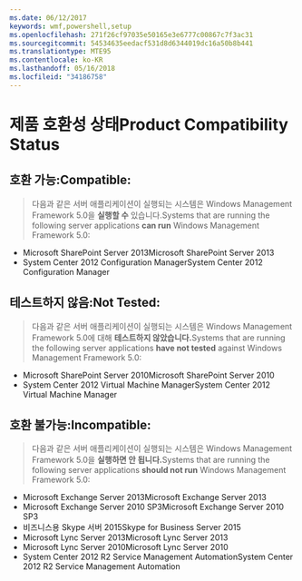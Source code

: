 ```yaml
---
ms.date: 06/12/2017
keywords: wmf,powershell,setup
ms.openlocfilehash: 271f26cf97035e50165e3e6777c00867c7f3ac31
ms.sourcegitcommit: 54534635eedacf531d8d6344019dc16a50b8b441
ms.translationtype: MTE95
ms.contentlocale: ko-KR
ms.lasthandoff: 05/16/2018
ms.locfileid: "34186758"
---
```

# <a name="product-compatibility-status"></a><span data-ttu-id="3026d-102">제품 호환성 상태</span><span class="sxs-lookup"><span data-stu-id="3026d-102">Product Compatibility Status</span></span>

## <a name="compatible"></a><span data-ttu-id="3026d-103">호환 가능:</span><span class="sxs-lookup"><span data-stu-id="3026d-103">Compatible:</span></span>
> <span data-ttu-id="3026d-104">다음과 같은 서버 애플리케이션이 실행되는 시스템은 Windows Management Framework 5.0을 **실행할 수** 있습니다.</span><span class="sxs-lookup"><span data-stu-id="3026d-104">Systems that are running the following server applications **can run** Windows Management Framework 5.0:</span></span>

- <span data-ttu-id="3026d-105">Microsoft SharePoint Server 2013</span><span class="sxs-lookup"><span data-stu-id="3026d-105">Microsoft SharePoint Server 2013</span></span>
- <span data-ttu-id="3026d-106">System Center 2012 Configuration Manager</span><span class="sxs-lookup"><span data-stu-id="3026d-106">System Center 2012 Configuration Manager</span></span>

## <a name="not-tested"></a><span data-ttu-id="3026d-107">테스트하지 않음:</span><span class="sxs-lookup"><span data-stu-id="3026d-107">Not Tested:</span></span>
> <span data-ttu-id="3026d-108">다음과 같은 서버 애플리케이션이 실행되는 시스템은 Windows Management Framework 5.0에 대해 **테스트하지 않았습니다.**</span><span class="sxs-lookup"><span data-stu-id="3026d-108">Systems that are running the following server applications **have not tested** against Windows Management Framework 5.0:</span></span>

- <span data-ttu-id="3026d-109">Microsoft SharePoint Server 2010</span><span class="sxs-lookup"><span data-stu-id="3026d-109">Microsoft SharePoint Server 2010</span></span>
- <span data-ttu-id="3026d-110">System Center 2012 Virtual Machine Manager</span><span class="sxs-lookup"><span data-stu-id="3026d-110">System Center 2012 Virtual Machine Manager</span></span>

## <a name="incompatible"></a><span data-ttu-id="3026d-111">호환 불가능:</span><span class="sxs-lookup"><span data-stu-id="3026d-111">Incompatible:</span></span>
> <span data-ttu-id="3026d-112">다음과 같은 서버 애플리케이션이 실행되는 시스템은 Windows Management Framework 5.0을 **실행하면 안 됩니다.**</span><span class="sxs-lookup"><span data-stu-id="3026d-112">Systems that are running the following server applications **should not run** Windows Management Framework 5.0:</span></span>

- <span data-ttu-id="3026d-113">Microsoft Exchange Server 2013</span><span class="sxs-lookup"><span data-stu-id="3026d-113">Microsoft Exchange Server 2013</span></span>
- <span data-ttu-id="3026d-114">Microsoft Exchange Server 2010 SP3</span><span class="sxs-lookup"><span data-stu-id="3026d-114">Microsoft Exchange Server 2010 SP3</span></span>
- <span data-ttu-id="3026d-115">비즈니스용 Skype 서버 2015</span><span class="sxs-lookup"><span data-stu-id="3026d-115">Skype for Business Server 2015</span></span>
- <span data-ttu-id="3026d-116">Microsoft Lync Server 2013</span><span class="sxs-lookup"><span data-stu-id="3026d-116">Microsoft Lync Server 2013</span></span>
- <span data-ttu-id="3026d-117">Microsoft Lync Server 2010</span><span class="sxs-lookup"><span data-stu-id="3026d-117">Microsoft Lync Server 2010</span></span>
- <span data-ttu-id="3026d-118">System Center 2012 R2 Service Management Automation</span><span class="sxs-lookup"><span data-stu-id="3026d-118">System Center 2012 R2 Service Management Automation</span></span>
